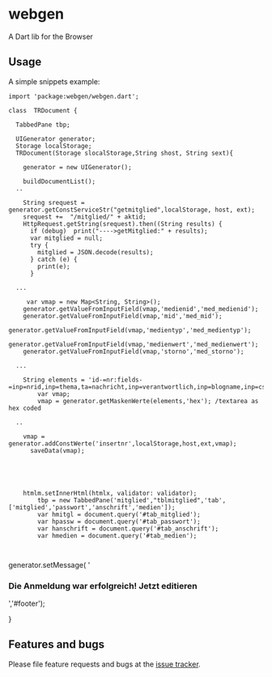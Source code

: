 # webgen

A Dart lib for the Browser

## Usage

A simple snippets example:

  

```
import 'package:webgen/webgen.dart';

class  TRDocument {
  
  TabbedPane tbp;
  
  UIGenerator generator;
  Storage localStorage;
  TRDocument(Storage slocalStorage,String shost, String sext){
  
    generator = new UIGenerator();
     
    buildDocumentList();
  ..
     
    String srequest = generator.getConstServiceStr("getmitglied",localStorage, host, ext);
    srequest +=  "/mitglied/" + aktid;
    HttpRequest.getString(srequest).then((String results) {
      if (debug)  print("---->getMitglied:" + results);
      var mitglied = null;
      try {
        mitglied = JSON.decode(results);
      } catch (e) {
        print(e);
      }

  ...
  
     var vmap = new Map<String, String>();
    generator.getValueFromInputField(vmap,'medienid','med_medienid');
    generator.getValueFromInputField(vmap,'mid','med_mid');
    generator.getValueFromInputField(vmap,'medientyp','med_medientyp');
    generator.getValueFromInputField(vmap,'medienwert','med_medienwert');
    generator.getValueFromInputField(vmap,'storno','med_storno');

  ... 
    
    String elements = 'id-=nr:fields-=inp=nrid,inp=thema,ta=nachricht,inp=verantwortlich,inp=blogname,inp=cssclass,inp=verknuepft,inp=kategorie,inp=erstellt';
        var vmap;
        vmap = generator.getMaskenWerte(elements,'hex'); /textarea as hex coded
        
  ..
   
    vmap = generator.addConstWerte('insertnr',localStorage,host,ext,vmap);
      saveData(vmap);
   
   
        
    
    
    htmlm.setInnerHtml(htmlx, validator: validator);
        tbp = new TabbedPane('mitglied',"tblmitglied",'tab',['mitglied','passwort','anschrift','medien']);
        var hmitgl = document.query('#tab_mitglied');
        var hpassw = document.query('#tab_passwort');
        var hanschrift = document.query('#tab_anschrift');
        var hmedien = document.query('#tab_medien');



```

    
  generator.setMessage(
        '<h3 class="good">Die Anmeldung war erfolgreich! Jetzt editieren</h3>','#footer');  
    
    
    
    
    
    
  }















## Features and bugs

Please file feature requests and bugs at the [issue tracker][tracker].

[tracker]: http://example.com/issues/replaceme
